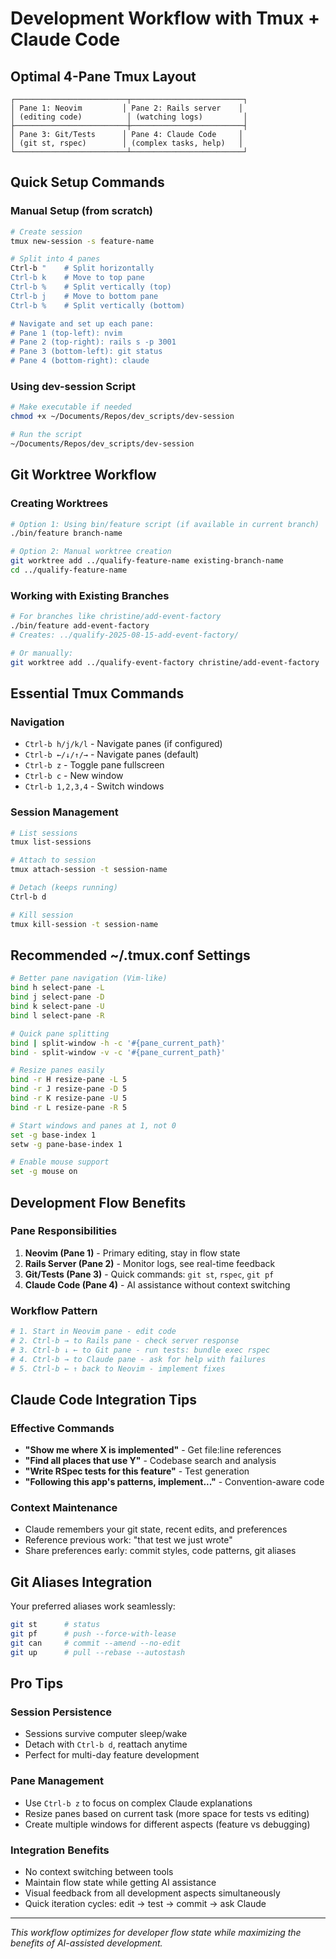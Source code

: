 # Development Workflow with Tmux + Claude Code

## Optimal 4-Pane Tmux Layout

```
┌─────────────────────────┬─────────────────────────┐
│ Pane 1: Neovim         │ Pane 2: Rails server    │
│ (editing code)          │ (watching logs)         │
├─────────────────────────┼─────────────────────────┤
│ Pane 3: Git/Tests      │ Pane 4: Claude Code     │
│ (git st, rspec)        │ (complex tasks, help)   │
└─────────────────────────┴─────────────────────────┘
```

## Quick Setup Commands

### Manual Setup (from scratch)
```bash
# Create session
tmux new-session -s feature-name

# Split into 4 panes
Ctrl-b "    # Split horizontally
Ctrl-b k    # Move to top pane
Ctrl-b %    # Split vertically (top)
Ctrl-b j    # Move to bottom pane  
Ctrl-b %    # Split vertically (bottom)

# Navigate and set up each pane:
# Pane 1 (top-left): nvim
# Pane 2 (top-right): rails s -p 3001
# Pane 3 (bottom-left): git status
# Pane 4 (bottom-right): claude
```

### Using dev-session Script
```bash
# Make executable if needed
chmod +x ~/Documents/Repos/dev_scripts/dev-session

# Run the script
~/Documents/Repos/dev_scripts/dev-session
```

## Git Worktree Workflow

### Creating Worktrees
```bash
# Option 1: Using bin/feature script (if available in current branch)
./bin/feature branch-name

# Option 2: Manual worktree creation
git worktree add ../qualify-feature-name existing-branch-name
cd ../qualify-feature-name
```

### Working with Existing Branches
```bash
# For branches like christine/add-event-factory
./bin/feature add-event-factory
# Creates: ../qualify-2025-08-15-add-event-factory/

# Or manually:
git worktree add ../qualify-event-factory christine/add-event-factory
```

## Essential Tmux Commands

### Navigation
- `Ctrl-b h/j/k/l` - Navigate panes (if configured)
- `Ctrl-b ←/↓/↑/→` - Navigate panes (default)
- `Ctrl-b z` - Toggle pane fullscreen
- `Ctrl-b c` - New window
- `Ctrl-b 1,2,3,4` - Switch windows

### Session Management
```bash
# List sessions
tmux list-sessions

# Attach to session
tmux attach-session -t session-name

# Detach (keeps running)
Ctrl-b d

# Kill session
tmux kill-session -t session-name
```

## Recommended ~/.tmux.conf Settings

```bash
# Better pane navigation (Vim-like)
bind h select-pane -L
bind j select-pane -D
bind k select-pane -U
bind l select-pane -R

# Quick pane splitting
bind | split-window -h -c '#{pane_current_path}'
bind - split-window -v -c '#{pane_current_path}'

# Resize panes easily
bind -r H resize-pane -L 5
bind -r J resize-pane -D 5
bind -r K resize-pane -U 5
bind -r L resize-pane -R 5

# Start windows and panes at 1, not 0
set -g base-index 1
setw -g pane-base-index 1

# Enable mouse support
set -g mouse on
```

## Development Flow Benefits

### Pane Responsibilities
1. **Neovim (Pane 1)** - Primary editing, stay in flow state
2. **Rails Server (Pane 2)** - Monitor logs, see real-time feedback
3. **Git/Tests (Pane 3)** - Quick commands: `git st`, `rspec`, `git pf`
4. **Claude Code (Pane 4)** - AI assistance without context switching

### Workflow Pattern
```bash
# 1. Start in Neovim pane - edit code
# 2. Ctrl-b → to Rails pane - check server response
# 3. Ctrl-b ↓ ← to Git pane - run tests: bundle exec rspec
# 4. Ctrl-b → to Claude pane - ask for help with failures
# 5. Ctrl-b ← ↑ back to Neovim - implement fixes
```

## Claude Code Integration Tips

### Effective Commands
- **"Show me where X is implemented"** - Get file:line references
- **"Find all places that use Y"** - Codebase search and analysis
- **"Write RSpec tests for this feature"** - Test generation
- **"Following this app's patterns, implement..."** - Convention-aware code

### Context Maintenance
- Claude remembers your git state, recent edits, and preferences
- Reference previous work: "that test we just wrote"
- Share preferences early: commit styles, code patterns, git aliases

## Git Aliases Integration

Your preferred aliases work seamlessly:
```bash
git st      # status
git pf      # push --force-with-lease
git can     # commit --amend --no-edit
git up      # pull --rebase --autostash
```

## Pro Tips

### Session Persistence
- Sessions survive computer sleep/wake
- Detach with `Ctrl-b d`, reattach anytime
- Perfect for multi-day feature development

### Pane Management
- Use `Ctrl-b z` to focus on complex Claude explanations
- Resize panes based on current task (more space for tests vs editing)
- Create multiple windows for different aspects (feature vs debugging)

### Integration Benefits
- No context switching between tools
- Maintain flow state while getting AI assistance  
- Visual feedback from all development aspects simultaneously
- Quick iteration cycles: edit → test → commit → ask Claude

---

*This workflow optimizes for developer flow state while maximizing the benefits of AI-assisted development.*